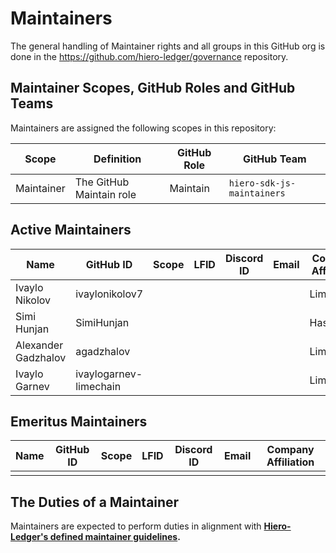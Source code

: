# Maintainers

The general handling of Maintainer rights and all groups in this GitHub org is done in the https://github.com/hiero-ledger/governance repository.

## Maintainer Scopes, GitHub Roles and GitHub Teams

Maintainers are assigned the following scopes in this repository:

| Scope      | Definition               | GitHub Role | GitHub Team                        |
| ---------- | ------------------------ | ----------- | ---------------------------------- |
| Maintainer | The GitHub Maintain role | Maintain    | `hiero-sdk-js-maintainers` |

## Active Maintainers

<!-- Please keep this sorted alphabetically by github -->

| Name                | GitHub ID              | Scope | LFID | Discord ID | Email | Company Affiliation |
|-------------------- | ---------------------- | ----- | ---- | ---------- | ----- | ------------------- |
| Ivaylo Nikolov      | ivaylonikolov7         |       |      |            |       | LimeChain           |
| Simi Hunjan         | SimiHunjan             |       |      |            |       | Hashgraph           |
| Alexander Gadzhalov | agadzhalov             |       |      |            |       | LimeChain           |
| Ivaylo Garnev       | ivaylogarnev-limechain |       |      |            |       | LimeChain           |

## Emeritus Maintainers

| Name | GitHub ID | Scope | LFID | Discord ID | Email | Company Affiliation |
|----- | --------- | ----- | ---- | ---------- | ----- | ------------------- |
|      |           |       |      |            |       |                     |

## The Duties of a Maintainer

Maintainers are expected to perform duties in alignment with **[Hiero-Ledger's defined maintainer guidelines](https://github.com/hiero-ledger/governance/blob/main/roles-and-groups.md#maintainers).**
